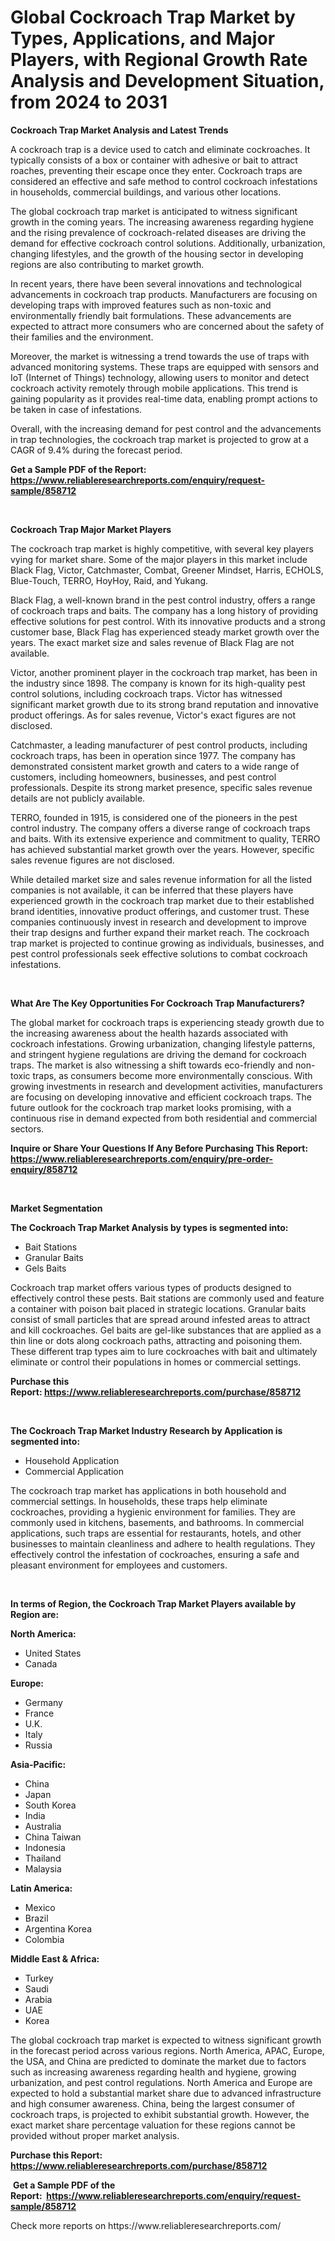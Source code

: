 <p><h1>Global Cockroach Trap Market by Types, Applications, and Major Players, with Regional Growth Rate Analysis and Development Situation, from 2024 to 2031</h1></p><p><strong>Cockroach Trap Market Analysis and Latest Trends</strong></p>
<p><p>A cockroach trap is a device used to catch and eliminate cockroaches. It typically consists of a box or container with adhesive or bait to attract roaches, preventing their escape once they enter. Cockroach traps are considered an effective and safe method to control cockroach infestations in households, commercial buildings, and various other locations.</p><p>The global cockroach trap market is anticipated to witness significant growth in the coming years. The increasing awareness regarding hygiene and the rising prevalence of cockroach-related diseases are driving the demand for effective cockroach control solutions. Additionally, urbanization, changing lifestyles, and the growth of the housing sector in developing regions are also contributing to market growth.</p><p>In recent years, there have been several innovations and technological advancements in cockroach trap products. Manufacturers are focusing on developing traps with improved features such as non-toxic and environmentally friendly bait formulations. These advancements are expected to attract more consumers who are concerned about the safety of their families and the environment.</p><p>Moreover, the market is witnessing a trend towards the use of traps with advanced monitoring systems. These traps are equipped with sensors and IoT (Internet of Things) technology, allowing users to monitor and detect cockroach activity remotely through mobile applications. This trend is gaining popularity as it provides real-time data, enabling prompt actions to be taken in case of infestations.</p><p>Overall, with the increasing demand for pest control and the advancements in trap technologies, the cockroach trap market is projected to grow at a CAGR of 9.4% during the forecast period.</p></p>
<p><strong>Get a Sample PDF of the Report:&nbsp; <a href="https://www.reliableresearchreports.com/enquiry/request-sample/858712">https://www.reliableresearchreports.com/enquiry/request-sample/858712</a></strong></p>
<p>&nbsp;</p>
<p><strong>Cockroach Trap Major Market Players</strong></p>
<p><p>The cockroach trap market is highly competitive, with several key players vying for market share. Some of the major players in this market include Black Flag, Victor, Catchmaster, Combat, Greener Mindset, Harris, ECHOLS, Blue-Touch, TERRO, HoyHoy, Raid, and Yukang.</p><p>Black Flag, a well-known brand in the pest control industry, offers a range of cockroach traps and baits. The company has a long history of providing effective solutions for pest control. With its innovative products and a strong customer base, Black Flag has experienced steady market growth over the years. The exact market size and sales revenue of Black Flag are not available.</p><p>Victor, another prominent player in the cockroach trap market, has been in the industry since 1898. The company is known for its high-quality pest control solutions, including cockroach traps. Victor has witnessed significant market growth due to its strong brand reputation and innovative product offerings. As for sales revenue, Victor's exact figures are not disclosed.</p><p>Catchmaster, a leading manufacturer of pest control products, including cockroach traps, has been in operation since 1977. The company has demonstrated consistent market growth and caters to a wide range of customers, including homeowners, businesses, and pest control professionals. Despite its strong market presence, specific sales revenue details are not publicly available.</p><p>TERRO, founded in 1915, is considered one of the pioneers in the pest control industry. The company offers a diverse range of cockroach traps and baits. With its extensive experience and commitment to quality, TERRO has achieved substantial market growth over the years. However, specific sales revenue figures are not disclosed.</p><p>While detailed market size and sales revenue information for all the listed companies is not available, it can be inferred that these players have experienced growth in the cockroach trap market due to their established brand identities, innovative product offerings, and customer trust. These companies continuously invest in research and development to improve their trap designs and further expand their market reach. The cockroach trap market is projected to continue growing as individuals, businesses, and pest control professionals seek effective solutions to combat cockroach infestations.</p></p>
<p>&nbsp;</p>
<p><strong>What Are The Key Opportunities For Cockroach Trap Manufacturers?</strong></p>
<p><p>The global market for cockroach traps is experiencing steady growth due to the increasing awareness about the health hazards associated with cockroach infestations. Growing urbanization, changing lifestyle patterns, and stringent hygiene regulations are driving the demand for cockroach traps. The market is also witnessing a shift towards eco-friendly and non-toxic traps, as consumers become more environmentally conscious. With growing investments in research and development activities, manufacturers are focusing on developing innovative and efficient cockroach traps. The future outlook for the cockroach trap market looks promising, with a continuous rise in demand expected from both residential and commercial sectors.</p></p>
<p><strong>Inquire or Share Your Questions If Any Before Purchasing This Report: <a href="https://www.reliableresearchreports.com/enquiry/pre-order-enquiry/858712">https://www.reliableresearchreports.com/enquiry/pre-order-enquiry/858712</a></strong></p>
<p>&nbsp;</p>
<p><strong>Market Segmentation</strong></p>
<p><strong>The Cockroach Trap Market Analysis by types is segmented into:</strong></p>
<p><ul><li>Bait Stations</li><li>Granular Baits</li><li>Gels Baits</li></ul></p>
<p><p>Cockroach trap market offers various types of products designed to effectively control these pests. Bait stations are commonly used and feature a container with poison bait placed in strategic locations. Granular baits consist of small particles that are spread around infested areas to attract and kill cockroaches. Gel baits are gel-like substances that are applied as a thin line or dots along cockroach paths, attracting and poisoning them. These different trap types aim to lure cockroaches with bait and ultimately eliminate or control their populations in homes or commercial settings.</p></p>
<p><strong>Purchase this Report:&nbsp;<a href="https://www.reliableresearchreports.com/purchase/858712">https://www.reliableresearchreports.com/purchase/858712</a></strong></p>
<p>&nbsp;</p>
<p><strong>The Cockroach Trap Market Industry Research by Application is segmented into:</strong></p>
<p><ul><li>Household Application</li><li>Commercial Application</li></ul></p>
<p><p>The cockroach trap market has applications in both household and commercial settings. In households, these traps help eliminate cockroaches, providing a hygienic environment for families. They are commonly used in kitchens, basements, and bathrooms. In commercial applications, such traps are essential for restaurants, hotels, and other businesses to maintain cleanliness and adhere to health regulations. They effectively control the infestation of cockroaches, ensuring a safe and pleasant environment for employees and customers.</p></p>
<p>&nbsp;</p>
<p><strong>In terms of Region, the Cockroach Trap Market Players available by Region are:</strong></p>
<p>
    <p> <strong> North America: </strong>
        <ul>
            <li>United States</li>
            <li>Canada</li>
        </ul>
        </p> 
    <p> <strong> Europe: </strong>
        <ul>
            <li>Germany</li>
            <li>France</li>
            <li>U.K.</li>
            <li>Italy</li>
            <li>Russia</li>
        </ul>
        </p> 
    <p> <strong> Asia-Pacific: </strong>
        <ul>
            <li>China</li>
            <li>Japan</li>
            <li>South Korea</li>
            <li>India</li>
            <li>Australia</li>
            <li>China Taiwan</li>
            <li>Indonesia</li>
            <li>Thailand</li>
            <li>Malaysia</li>
        </ul>
        </p> 
    <p> <strong> Latin America: </strong>
        <ul>
            <li>Mexico</li>
            <li>Brazil</li>
            <li>Argentina Korea</li>
            <li>Colombia</li>
        </ul>
        </p> 
    <p> <strong> Middle East & Africa: </strong>
        <ul>
            <li>Turkey</li>
            <li>Saudi</li>
            <li>Arabia</li>
            <li>UAE</li>
            <li>Korea</li>
        </ul>
    </p>
    </p>
<p><p>The global cockroach trap market is expected to witness significant growth in the forecast period across various regions. North America, APAC, Europe, the USA, and China are predicted to dominate the market due to factors such as increasing awareness regarding health and hygiene, growing urbanization, and pest control regulations. North America and Europe are expected to hold a substantial market share due to advanced infrastructure and high consumer awareness. China, being the largest consumer of cockroach traps, is projected to exhibit substantial growth. However, the exact market share percentage valuation for these regions cannot be provided without proper market analysis.</p></p>
<p><strong>Purchase this Report: <a href="https://www.reliableresearchreports.com/purchase/858712">https://www.reliableresearchreports.com/purchase/858712</a></strong></p>
<p>&nbsp;<strong>Get a Sample PDF of the Report:&nbsp;&nbsp;<a href="https://www.reliableresearchreports.com/enquiry/request-sample/858712">https://www.reliableresearchreports.com/enquiry/request-sample/858712</a></strong></p>
<p><strong></strong></p>
<p>Check more reports on https://www.reliableresearchreports.com/</p>